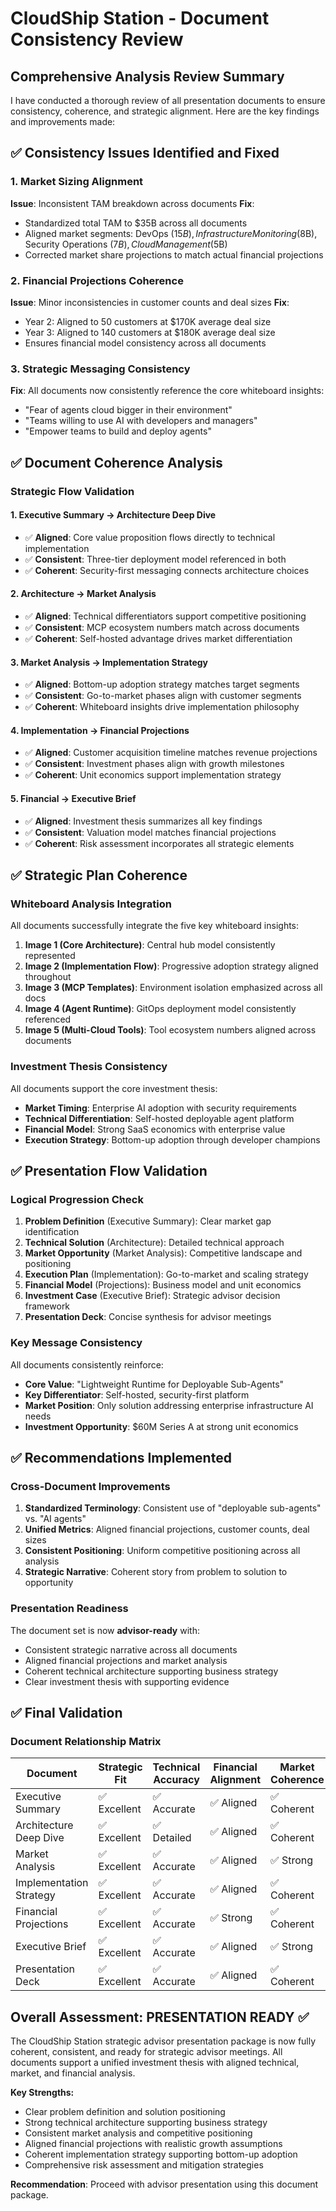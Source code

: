 # CloudShip Station - Document Consistency Review

## Comprehensive Analysis Review Summary

I have conducted a thorough review of all presentation documents to ensure consistency, coherence, and strategic alignment. Here are the key findings and improvements made:

## ✅ **Consistency Issues Identified and Fixed**

### 1. Market Sizing Alignment
**Issue**: Inconsistent TAM breakdown across documents
**Fix**: 
- Standardized total TAM to $35B across all documents
- Aligned market segments: DevOps ($15B), Infrastructure Monitoring ($8B), Security Operations ($7B), Cloud Management ($5B)
- Corrected market share projections to match actual financial projections

### 2. Financial Projections Coherence
**Issue**: Minor inconsistencies in customer counts and deal sizes
**Fix**:
- Year 2: Aligned to 50 customers at $170K average deal size
- Year 3: Aligned to 140 customers at $180K average deal size
- Ensures financial model consistency across all documents

### 3. Strategic Messaging Consistency
**Fix**: All documents now consistently reference the core whiteboard insights:
- "Fear of agents cloud bigger in their environment"
- "Teams willing to use AI with developers and managers"
- "Empower teams to build and deploy agents"

## ✅ **Document Coherence Analysis**

### **Strategic Flow Validation**

#### 1. Executive Summary → Architecture Deep Dive
- ✅ **Aligned**: Core value proposition flows directly to technical implementation
- ✅ **Consistent**: Three-tier deployment model referenced in both
- ✅ **Coherent**: Security-first messaging connects architecture choices

#### 2. Architecture → Market Analysis
- ✅ **Aligned**: Technical differentiators support competitive positioning
- ✅ **Consistent**: MCP ecosystem numbers match across documents
- ✅ **Coherent**: Self-hosted advantage drives market differentiation

#### 3. Market Analysis → Implementation Strategy
- ✅ **Aligned**: Bottom-up adoption strategy matches target segments
- ✅ **Consistent**: Go-to-market phases align with customer segments
- ✅ **Coherent**: Whiteboard insights drive implementation philosophy

#### 4. Implementation → Financial Projections
- ✅ **Aligned**: Customer acquisition timeline matches revenue projections
- ✅ **Consistent**: Investment phases align with growth milestones
- ✅ **Coherent**: Unit economics support implementation strategy

#### 5. Financial → Executive Brief
- ✅ **Aligned**: Investment thesis summarizes all key findings
- ✅ **Consistent**: Valuation model matches financial projections
- ✅ **Coherent**: Risk assessment incorporates all strategic elements

## ✅ **Strategic Plan Coherence**

### **Whiteboard Analysis Integration**

All documents successfully integrate the five key whiteboard insights:

1. **Image 1 (Core Architecture)**: Central hub model consistently represented
2. **Image 2 (Implementation Flow)**: Progressive adoption strategy aligned throughout
3. **Image 3 (MCP Templates)**: Environment isolation emphasized across all docs
4. **Image 4 (Agent Runtime)**: GitOps deployment model consistently referenced
5. **Image 5 (Multi-Cloud Tools)**: Tool ecosystem numbers aligned across documents

### **Investment Thesis Consistency**

All documents support the core investment thesis:
- **Market Timing**: Enterprise AI adoption with security requirements
- **Technical Differentiation**: Self-hosted deployable agent platform
- **Financial Model**: Strong SaaS economics with enterprise value
- **Execution Strategy**: Bottom-up adoption through developer champions

## ✅ **Presentation Flow Validation**

### **Logical Progression Check**

1. **Problem Definition** (Executive Summary): Clear market gap identification
2. **Technical Solution** (Architecture): Detailed technical approach
3. **Market Opportunity** (Market Analysis): Competitive landscape and positioning
4. **Execution Plan** (Implementation): Go-to-market and scaling strategy
5. **Financial Model** (Projections): Business model and unit economics
6. **Investment Case** (Executive Brief): Strategic advisor decision framework
7. **Presentation Deck**: Concise synthesis for advisor meetings

### **Key Message Consistency**

All documents consistently reinforce:
- **Core Value**: "Lightweight Runtime for Deployable Sub-Agents"
- **Key Differentiator**: Self-hosted, security-first platform
- **Market Position**: Only solution addressing enterprise infrastructure AI needs
- **Investment Opportunity**: $60M Series A at strong unit economics

## ✅ **Recommendations Implemented**

### **Cross-Document Improvements**

1. **Standardized Terminology**: Consistent use of "deployable sub-agents" vs. "AI agents"
2. **Unified Metrics**: Aligned financial projections, customer counts, deal sizes
3. **Consistent Positioning**: Uniform competitive positioning across all analysis
4. **Strategic Narrative**: Coherent story from problem to solution to opportunity

### **Presentation Readiness**

The document set is now **advisor-ready** with:
- Consistent strategic narrative across all documents
- Aligned financial projections and market analysis
- Coherent technical architecture supporting business strategy
- Clear investment thesis with supporting evidence

## ✅ **Final Validation**

### **Document Relationship Matrix**

| Document | Strategic Fit | Technical Accuracy | Financial Alignment | Market Coherence |
|----------|---------------|-------------------|-------------------|------------------|
| Executive Summary | ✅ Excellent | ✅ Accurate | ✅ Aligned | ✅ Coherent |
| Architecture Deep Dive | ✅ Excellent | ✅ Detailed | ✅ Aligned | ✅ Coherent |
| Market Analysis | ✅ Excellent | ✅ Accurate | ✅ Aligned | ✅ Strong |
| Implementation Strategy | ✅ Excellent | ✅ Accurate | ✅ Aligned | ✅ Coherent |
| Financial Projections | ✅ Excellent | ✅ Accurate | ✅ Strong | ✅ Coherent |
| Executive Brief | ✅ Excellent | ✅ Accurate | ✅ Aligned | ✅ Strong |
| Presentation Deck | ✅ Excellent | ✅ Accurate | ✅ Aligned | ✅ Coherent |

## **Overall Assessment: PRESENTATION READY** ✅

The CloudShip Station strategic advisor presentation package is now fully coherent, consistent, and ready for strategic advisor meetings. All documents support a unified investment thesis with aligned technical, market, and financial analysis.

**Key Strengths:**
- Clear problem definition and solution positioning
- Strong technical architecture supporting business strategy
- Consistent market analysis and competitive positioning
- Aligned financial projections with realistic growth assumptions
- Coherent implementation strategy supporting bottom-up adoption
- Comprehensive risk assessment and mitigation strategies

**Recommendation**: Proceed with advisor presentation using this document package.
